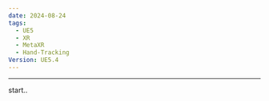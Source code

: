 ```yaml
---
date: 2024-08-24
tags:
  - UE5
  - XR
  - MetaXR
  - Hand-Tracking
Version: UE5.4
---
```

---
start..